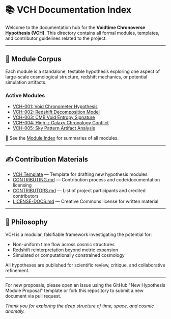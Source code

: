 # 📚 VCH Documentation Index

Welcome to the documentation hub for the **Voidtime Chronoverse Hypothesis (VCH)**. This directory contains all formal modules, templates, and contributor guidelines related to the project.

---

## 🌌 Module Corpus
Each module is a standalone, testable hypothesis exploring one aspect of large-scale cosmological structure, redshift mechanics, or potential simulation artifacts.

### Active Modules
- [VCH-001: Void Chronometer Hypothesis](./VCH-001%20Void%20Chronometer%20Hypothesis.md)
- [VCH-002: Redshift Decomposition Model](./VCH-002%20Redshift%20Decomposition%20Model.md)
- [VCH-003: CMB Void Entropy Signature](./VCH-003%20CMB%20Void%20Entropy%20Signature.md)
- [VCH-004: High-z Galaxy Chronology Conflict](./VCH-004%20High-z%20Galaxy%20Chronology%20Conflict.md)
- [VCH-005: Sky Pattern Artifact Analysis](./VCH-005%20Sky%20Pattern%20Artifact%20Analysis.md)

📑 See the [Module Index](./VCH%20Module%20Index.md) for summaries of all modules.

---

## ✍️ Contribution Materials
- [VCH Template](./VCH%20Template.md) — Template for drafting new hypothesis modules
- [CONTRIBUTING.md](../CONTRIBUTING.md) — Contribution process and code/documentation licensing
- [CONTRIBUTORS.md](../CONTRIBUTORS.md) — List of project participants and credited contributors
- [LICENSE-DOCS.md](../LICENSE-DOCS.md) — Creative Commons license for written material

---

## 🧠 Philosophy
VCH is a modular, falsifiable framework investigating the potential for:
- Non-uniform time flow across cosmic structures
- Redshift reinterpretation beyond metric expansion
- Simulated or computationally constrained cosmology

All hypotheses are published for scientific review, critique, and collaborative refinement.

---

For new proposals, please open an issue using the GitHub "New Hypothesis Module Proposal" template or fork this repository to submit a new document via pull request.

*Thank you for exploring the deep structure of time, space, and cosmic anomaly.*

